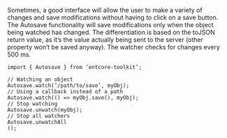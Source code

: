 Sometimes, a good interface will allow the user to make a variety of changes and save modifications without having to click on a save button. The Autosave functionality will save modifications only when the object being watched has changed. The differentiation is based on the toJSON return value, as it’s the value actually being sent to the server (other property won’t be saved anyway). The watcher checks for changes every 500 ms.

``` typesript
import { Autosave } from ‘entcore-toolkit’;

// Watching an object
Autosave.watch(‘/path/to/save’, myObj);
// Using a callback instead of a path
Autosave.watch(() => myObj.save(), myObj);
// Stop watching
Autosave.unwatch(myObj);
// Stop all watchers
Autosave.unwatchAll
();
```
